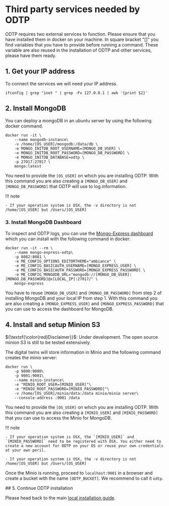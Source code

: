 # Third party services needed by ODTP

ODTP requires two external services to function.
Please ensure that you have installed them in docker on your machine.
In square bracket "[]" you find variables that you have to provide before running a command.
These variable are also reused in the installation of ODTP and other services, please have them ready.

## 1. Get your IP address
To connect the services we will need your IP address. 

```
ifconfig | grep "inet " | grep -Fv 127.0.0.1 | awk '{print $2}'
```


## 2. Install MongoDB

You can deploy a mongoDB in an ubuntu server by using the following docker command.

```
docker run -it \
    --name mongodb-instance\
    -v /home/[OS_USER]/mongodb:/data/db \
    -e MONGO_INITDB_ROOT_USERNAME=[MONGO_DB_USER] \
    -e MONGO_INITDB_ROOT_PASSWORD=[MONGO_DB_PASSWORD] \
    -e MONGO_INITDB_DATABASE=odtp \
    -p 27017:27017 \
    mongo:latest
```
You need to provide the `[OS_USER]` on which you are installing ODTP.
With this command you are also creating a `[MONGO_DB_USER]` and `[MONGO_DB_PASSWORD]` that ODTP will use to log information.

!!! note

    - If your operation system is OSX, the -v directory is not /home/[OS_USER] but /Users/[OS_USER]
    
### 3. Install MongoDB Dashboard

To inspect and ODTP logs, you can use the [Mongo-Express dashboard](https://github.com/mongo-express/mongo-express) which you can install with the following command in docker:

```
docker run -it --rm \
    --name mongo-express-odtp\
    -p 8082:8081 \
    -e ME_CONFIG_OPTIONS_EDITORTHEME="ambiance" \
    -e ME_CONFIG_BASICAUTH_USERNAME=[MONGO_EXPRESS_USER] \
    -e ME_CONFIG_BASICAUTH_PASSWORD=[MONGO_EXPRESS_PASSWORD] \
    -e ME_CONFIG_MONGODB_URL="mongodb://[MONGO_DB_USER]:[MONGO_DB_PASSWORD]@x[LOCAL_IP]:27017/" \
    mongo-express
```

You have to reuse `[MONGO_DB_USER]` and `[MONGO_DB_PASSWORD]` from step 2 of installing MongoDB and your local IP from step 1.
With this command you are also creating a `[MONGO_EXPRESS_USER]` and `[MONGO_EXPRESS_PASSWORD]` that you can use to access the dashboard for MongoDB.

## 4. Install and setup Minion S3

${\textsf{\color{red}Disclaimer}}$: Under development. The open source minion S3 is still to be tested extensively.  

The digital twins will store information in Minio and the following command creates the minio server:

```
docker run \
    -p 9000:9000\
    -p 9001:9001\
    --name minio-instance\
    -e "MINIO_ROOT_USER=[MINIO_USER]"\
    -e "MINIO_ROOT_PASSWORD=[MINIO_PASSWORD]"\
    -v /home/[OS_USER]/minio/data:/data minio/minio server\
    --console-address :9001 /data
```

You need to provide the `[OS_USER]` on which you are installing ODTP.
With this command you are also creating a `[MINIO_USER]` and `[MINIO_PASSWORD]` that you can use to access the Minio for MongoDB.


!!! note

    - If your operation system is OSX, the `[MINIO_USER]` and `[MINIO_PASSWORD]` need to be registered with OSX. You either need to create a new account for ODTP on your OS or reuse your own credentials at your own peril.
    
    - If your operation system is OSX, the -v directory is not /home/[OS_USER] but /Users/[OS_USER]

Once the Minio is running, proceed to `localhost:9001` in a browser and create a bucket with the name `[ODTP_BUCKET]`.
We recommend to call it `odtp`.


## 5. Continue ODTP installation

Please head back to the main [local installation guide](odtp-local-installation.md).

<script src="https://hypothes.is/embed.js" async></script>
